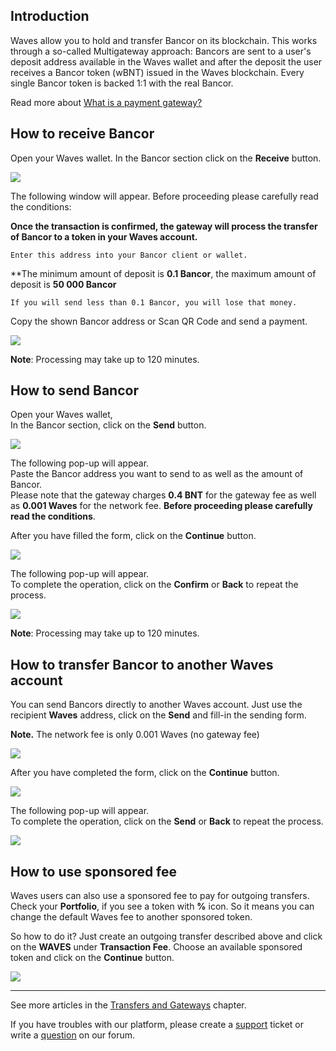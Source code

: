 ## Introduction

Waves allow you to hold and transfer Bancor on its blockchain. This works through a so-called Multigateway approach: Bancors are sent to a user's deposit address available in the Waves wallet and after the deposit the user receives a Bancor token \(wBNT\) issued in the Waves blockchain. Every single Bancor token is backed 1:1 with the real Bancor.

Read more about [What is a payment gateway?](/waves-client/frequently-asked-questions-faq/transfers-and-gateways/payment-gateway.md)

## How to receive Bancor

Open your Waves wallet.
In the Bancor section click on the **Receive** button.

![](/_assets/Bancor_transfers_01.png)

The following window will appear. Before proceeding please carefully read the conditions:

**Once the transaction is confirmed, the gateway will process the transfer of Bancor to a token in your Waves account.**
```
Enter this address into your Bancor client or wallet.
```
**The minimum amount of deposit is **0.1 Bancor**, the maximum amount of deposit is **50 000 Bancor**
```
If you will send less than 0.1 Bancor, you will lose that money.
```

Copy the shown Bancor address or Scan QR Code and send a payment.

![](/_assets/Bancor_transfers_02.png)

**Note**: Processing may take up to 120 minutes.

## How to send Bancor

Open your Waves wallet,  
In the Bancor section, click on the **Send** button.

![](/_assets/Bancor_transfers_01.png)

The following pop-up will appear.  
Paste the Bancor address you want to send to as well as the amount of Bancor.  
Please note that the gateway charges **0.4 BNT** for the gateway fee as well as **0.001 Waves** for the network fee.
**Before proceeding please carefully read the conditions**.

After you have filled the form, click on the **Continue** button.

![](/_assets/Bancor_transfers_04.png)

The following pop-up will appear.  
To complete the operation, click on the **Confirm** or **Back** to repeat the process.

![](/_assets/Bancor_transfers_05.png)

**Note**: Processing may take up to 120 minutes.

## How to transfer Bancor to another Waves account

You can send Bancors directly to another Waves account. Just use the recipient **Waves** address, click on the **Send** and fill-in the sending form.

**Note.** The network fee is only 0.001 Waves \(no gateway fee\)

![](/_assets/Bancor_transfers_01.png)

After you have completed the form, click on the **Continue** button.

![](/_assets/Bancor_transfers_07.png)

The following pop-up will appear.  
To complete the operation, click on the **Send** or **Back** to repeat the process.

![](/_assets/Bancor_transfers_08.png)

## How to use sponsored fee

Waves users can also use a sponsored fee to pay for outgoing transfers. Check your **Portfolio**, if you see a token with **%** icon. So it means you can change the default Waves fee to another sponsored token.

So how to do it? Just create an outgoing transfer described above and click on the **WAVES** under **Transaction Fee**.
Choose an available sponsored token and click on the **Continue** button.

![](/_assets/transaction_fee.png)

___

See more articles in the [Transfers and Gateways](/waves-client/wallet-management.md) chapter.

If you have troubles with our platform, please create a [support](https://support.wavesplatform.com/) ticket or write a [question](https://forum.wavesplatform.com/) on our forum.
